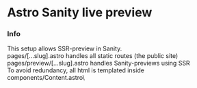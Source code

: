 # Astro Sanity live preview

### Info

This setup allows SSR-preview in Sanity.\
pages/[...slug].astro handles all static routes (the public site)\
pages/preview/[...slug].astro handles Sanity-previews using SSR\
To avoid redundancy, all html is templated inside components/Content.astro\
